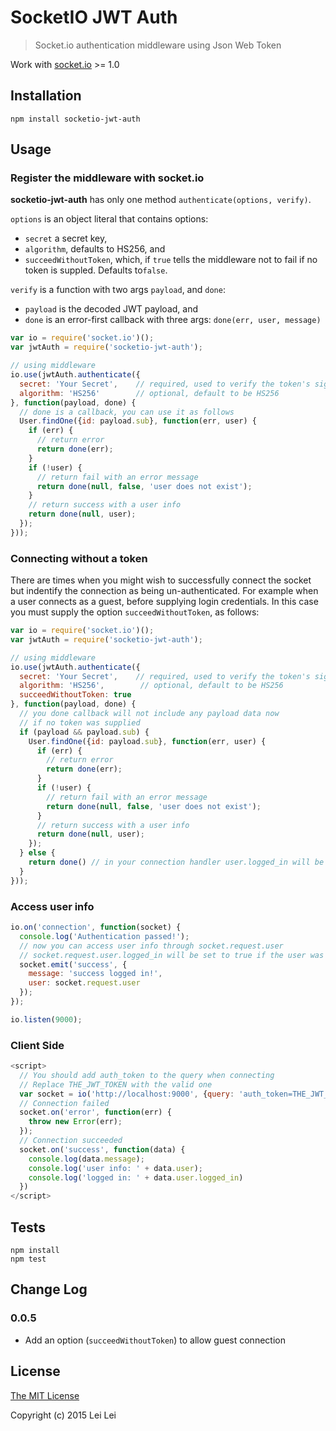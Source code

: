 # SocketIO JWT Auth

> Socket.io authentication middleware using Json Web Token

Work with [socket.io](http://socket.io/) >= 1.0

## Installation

```
npm install socketio-jwt-auth
```

## Usage

### Register the middleware with socket.io

__socketio-jwt-auth__ has only one method `authenticate(options, verify)`.

`options` is an object literal that contains options:

* `secret` a secret key,
* `algorithm`, defaults to HS256, and
* `succeedWithoutToken`, which, if `true` tells the middleware not to fail if no token is suppled. Defaults to`false`.

`verify` is a function with two args `payload`, and `done`:

* `payload` is the decoded JWT payload, and
* `done` is an error-first callback with three args: `done(err, user, message)`

```javascript
var io = require('socket.io')();
var jwtAuth = require('socketio-jwt-auth');

// using middleware
io.use(jwtAuth.authenticate({
  secret: 'Your Secret',    // required, used to verify the token's signature
  algorithm: 'HS256'        // optional, default to be HS256
}, function(payload, done) {
  // done is a callback, you can use it as follows
  User.findOne({id: payload.sub}, function(err, user) {
    if (err) {
      // return error
      return done(err);
    }
    if (!user) {
      // return fail with an error message
      return done(null, false, 'user does not exist');
    }
    // return success with a user info
    return done(null, user);
  });
}));
```

### Connecting without a token

There are times when you might wish to successfully connect the socket but indentify the connection as being un-authenticated. For example when a user connects as a guest, before supplying login credentials.  In this case you must supply the option `succeedWithoutToken`, as follows:

```javascript
var io = require('socket.io')();
var jwtAuth = require('socketio-jwt-auth');

// using middleware
io.use(jwtAuth.authenticate({
  secret: 'Your Secret',    // required, used to verify the token's signature
  algorithm: 'HS256',        // optional, default to be HS256
  succeedWithoutToken: true
}, function(payload, done) {
  // you done callback will not include any payload data now
  // if no token was supplied
  if (payload && payload.sub) {
    User.findOne({id: payload.sub}, function(err, user) {
      if (err) {
        // return error
        return done(err);
      }
      if (!user) {
        // return fail with an error message
        return done(null, false, 'user does not exist');
      }
      // return success with a user info
      return done(null, user);
    });
  } else {
    return done() // in your connection handler user.logged_in will be false
  }
}));
```

### Access user info 
```javascript
io.on('connection', function(socket) {
  console.log('Authentication passed!');
  // now you can access user info through socket.request.user
  // socket.request.user.logged_in will be set to true if the user was authenticated
  socket.emit('success', {
    message: 'success logged in!',
    user: socket.request.user
  });
});

io.listen(9000);
```

### Client Side

```javascript
<script>
  // You should add auth_token to the query when connecting
  // Replace THE_JWT_TOKEN with the valid one
  var socket = io('http://localhost:9000', {query: 'auth_token=THE_JWT_TOKEN'});
  // Connection failed
  socket.on('error', function(err) {
    throw new Error(err);
  });
  // Connection succeeded
  socket.on('success', function(data) {
    console.log(data.message);
    console.log('user info: ' + data.user);
    console.log('logged in: ' + data.user.logged_in)
  })
</script>
```

## Tests

```
npm install
npm test
```

## Change Log

### 0.0.5

* Add an option (`succeedWithoutToken`) to allow guest connection

## License

[The MIT License](http://opensource.org/licenses/MIT)

Copyright (c) 2015 Lei Lei

